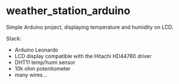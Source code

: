 # weather_station_arduino

Simple Arduino project, displaying temperature and humidity on LCD.

Stack:
- Arduino Leonardo
- LCD display compatible with the Hitachi HD44780 driver
- DHT11 temp/humi sensor
- 10k ohm potentiometer
- many wires...